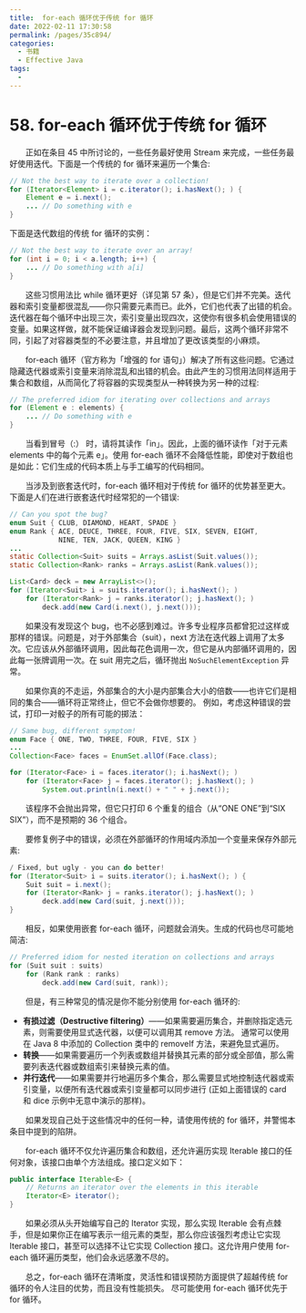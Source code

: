 ```yaml
---
title:  for-each 循环优于传统 for 循环
date: 2022-02-11 17:30:58
permalink: /pages/35c894/
categories:
  - 书籍
  - Effective Java
tags:
  - 
---
```

# 58. for-each 循环优于传统 for 循环

　　正如在条目 45 中所讨论的，一些任务最好使用 Stream 来完成，一些任务最好使用迭代。下面是一个传统的 for 循环来遍历一个集合:

```java
// Not the best way to iterate over a collection!
for (Iterator<Element> i = c.iterator(); i.hasNext(); ) {
    Element e = i.next();
    ... // Do something with e
}
```

下面是迭代数组的传统 for 循环的实例：

```java
// Not the best way to iterate over an array!
for (int i = 0; i < a.length; i++) {
    ... // Do something with a[i]
}
```

　　这些习惯用法比 while 循环更好（详见第 57 条），但是它们并不完美。迭代器和索引变量都很混乱——你只需要元素而已。此外，它们也代表了出错的机会。迭代器在每个循环中出现三次，索引变量出现四次，这使你有很多机会使用错误的变量。如果这样做，就不能保证编译器会发现到问题。最后，这两个循环非常不同，引起了对容器类型的不必要注意，并且增加了更改该类型的小麻烦。

　　for-each 循环（官方称为「增强的 for 语句」）解决了所有这些问题。它通过隐藏迭代器或索引变量来消除混乱和出错的机会。由此产生的习惯用法同样适用于集合和数组，从而简化了将容器的实现类型从一种转换为另一种的过程:

```java
// The preferred idiom for iterating over collections and arrays
for (Element e : elements) {
    ... // Do something with e
}
```

　　当看到冒号（:） 时，请将其读作「in」。因此，上面的循环读作「对于元素 elements 中的每个元素 e」。使用 for-each 循环不会降低性能，即使对于数组也是如此：它们生成的代码本质上与手工编写的代码相同。

　　当涉及到嵌套迭代时，for-each 循环相对于传统 for 循环的优势甚至更大。下面是人们在进行嵌套迭代时经常犯的一个错误:

```java
// Can you spot the bug?
enum Suit { CLUB, DIAMOND, HEART, SPADE }
enum Rank { ACE, DEUCE, THREE, FOUR, FIVE, SIX, SEVEN, EIGHT,
            NINE, TEN, JACK, QUEEN, KING }
...
static Collection<Suit> suits = Arrays.asList(Suit.values());
static Collection<Rank> ranks = Arrays.asList(Rank.values());

List<Card> deck = new ArrayList<>();
for (Iterator<Suit> i = suits.iterator(); i.hasNext(); )
    for (Iterator<Rank> j = ranks.iterator(); j.hasNext(); )
        deck.add(new Card(i.next(), j.next()));
```

　　如果没有发现这个 bug，也不必感到难过。许多专业程序员都曾犯过这样或那样的错误。问题是，对于外部集合（suit），next 方法在迭代器上调用了太多次。它应该从外部循环调用，因此每花色调用一次，但它是从内部循环调用的，因此每一张牌调用一次。在 suit 用完之后，循环抛出 `NoSuchElementException` 异常。

　　如果你真的不走运，外部集合的大小是内部集合大小的倍数——也许它们是相同的集合——循环将正常终止，但它不会做你想要的。 例如，考虑这种错误的尝试，打印一对骰子的所有可能的掷法：

```java
// Same bug, different symptom!
enum Face { ONE, TWO, THREE, FOUR, FIVE, SIX }
...
Collection<Face> faces = EnumSet.allOf(Face.class);

for (Iterator<Face> i = faces.iterator(); i.hasNext(); )
    for (Iterator<Face> j = faces.iterator(); j.hasNext(); )
        System.out.println(i.next() + " " + j.next());
```

　　该程序不会抛出异常，但它只打印 6 个重复的组合（从“ONE ONE”到“SIX SIX”），而不是预期的 36 个组合。

　　要修复例子中的错误，必须在外部循环的作用域内添加一个变量来保存外部元素:

```java
/ Fixed, but ugly - you can do better!
for (Iterator<Suit> i = suits.iterator(); i.hasNext(); ) {
    Suit suit = i.next();
    for (Iterator<Rank> j = ranks.iterator(); j.hasNext(); )
        deck.add(new Card(suit, j.next()));
}
```

　　相反，如果使用嵌套 for-each 循环，问题就会消失。生成的代码也尽可能地简洁:

```java
// Preferred idiom for nested iteration on collections and arrays
for (Suit suit : suits)
    for (Rank rank : ranks)
        deck.add(new Card(suit, rank));
```

　　但是，有三种常见的情况是你不能分别使用 for-each 循环的:

- **有损过滤（Destructive filtering）**——如果需要遍历集合，并删除指定选元素，则需要使用显式迭代器，以便可以调用其 remove 方法。 通常可以使用在 Java 8 中添加的 Collection 类中的 removeIf 方法，来避免显式遍历。
- **转换**——如果需要遍历一个列表或数组并替换其元素的部分或全部值，那么需要列表迭代器或数组索引来替换元素的值。
- **并行迭代**——如果需要并行地遍历多个集合，那么需要显式地控制迭代器或索引变量，以便所有迭代器或索引变量都可以同步进行 (正如上面错误的 card 和 dice 示例中无意中演示的那样)。

　　如果发现自己处于这些情况中的任何一种，请使用传统的 for 循环，并警惕本条目中提到的陷阱。

　　for-each 循环不仅允许遍历集合和数组，还允许遍历实现 Iterable 接口的任何对象，该接口由单个方法组成。接口定义如下：

```java
public interface Iterable<E> {
    // Returns an iterator over the elements in this iterable
    Iterator<E> iterator();
}
```

　　如果必须从头开始编写自己的 Iterator 实现，那么实现 Iterable 会有点棘手，但是如果你正在编写表示一组元素的类型，那么你应该强烈考虑让它实现 Iterable 接口，甚至可以选择不让它实现 Collection 接口。这允许用户使用 for-each 循环遍历类型，他们会永远感激不尽的。

　　总之，for-each 循环在清晰度，灵活性和错误预防方面提供了超越传统 for 循环的令人注目的优势，而且没有性能损失。 尽可能使用 for-each 循环优先于 for 循环。

